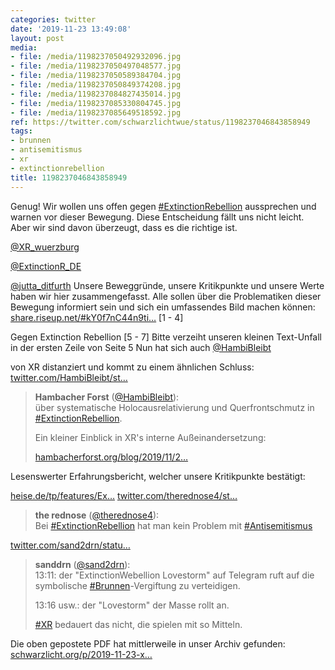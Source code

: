 ```yaml
---
categories: twitter
date: '2019-11-23 13:49:08'
layout: post
media:
- file: /media/1198237050492932096.jpg
- file: /media/1198237050497048577.jpg
- file: /media/1198237050589384704.jpg
- file: /media/1198237050849374208.jpg
- file: /media/1198237084827435014.jpg
- file: /media/1198237085330804745.jpg
- file: /media/1198237085649518592.jpg
ref: https://twitter.com/schwarzlichtwue/status/1198237046843858949
tags:
- brunnen
- antisemitismus
- xr
- extinctionrebellion
title: 1198237046843858949
---
```

Genug! Wir wollen uns offen gegen [#ExtinctionRebellion](/t/extinctionrebellion) aussprechen und warnen vor dieser Bewegung. Diese Entscheidung fällt uns nicht leicht. Aber wir sind davon überzeugt, dass es die richtige ist.



[@XR_wuerzburg](https://twitter.com/XR_wuerzburg)

[@ExtinctionR_DE](https://twitter.com/ExtinctionR_DE)

[@jutta_ditfurth](https://twitter.com/jutta_ditfurth)
Unsere Beweggründe, unsere Kritikpunkte und unsere Werte haben wir hier zusammengefasst. Alle sollen über die Problematiken dieser Bewegung informiert sein und sich ein umfassendes Bild machen können: [share.riseup.net/#kY0f7nC44n9ti…](https://share.riseup.net/#kY0f7nC44n9tip_SEJ5mVg)
[1 - 4]



Gegen Extinction Rebellion 
[5 - 7] 
Bitte verzeiht unseren kleinen Text-Unfall in der ersten Zeile von Seite 5
Nun hat sich auch [@HambiBleibt](https://twitter.com/HambiBleibt)

von XR distanziert und kommt zu einem ähnlichen Schluss: [twitter.com/HambiBleibt/st…](https://twitter.com/HambiBleibt/status/1198579091831709701?s=19)
> <b>Hambacher Forst</b> ([@HambiBleibt](https://twitter.com/HambiBleibt)):  
>über systematische Holocausrelativierung und Querfrontschmutz  in [#ExtinctionRebellion](/t/extinctionrebellion).   
>  
>  
>  
>Ein kleiner Einblick in XR's interne Außeinandersetzung:  
>  
>[hambacherforst.org/blog/2019/11/2…](https://hambacherforst.org/blog/2019/11/24/xr-systematische-holocausrelativierung-und-der-querfrontschmutz/)  


Lesenswerter Erfahrungsbericht, welcher unsere Kritikpunkte bestätigt:

[heise.de/tp/features/Ex…](https://www.heise.de/tp/features/Extinction-Rebellion-Inneneinsichten-einer-oekopopulistischen-Sekte-4701351.html)
[twitter.com/therednose4/st…](https://twitter.com/therednose4/status/1260574822997921794?s=19)
> <b>the rednose</b> ([@therednose4](https://twitter.com/therednose4)):  
>Bei [#ExtinctionRebellion](/t/extinctionrebellion) hat man kein Problem mit [#Antisemitismus](/t/antisemitismus)   


[twitter.com/sand2drn/statu…](https://twitter.com/sand2drn/status/1282942239535243265?s=19)
> <b>sanddrn</b> ([@sand2drn](https://twitter.com/sand2drn)):  
>13:11: der "ExtinctionWebellion Lovestorm" auf Telegram ruft auf die symbolische [#Brunnen](/t/brunnen)-Vergiftung zu verteidigen.  
>  
>13:16 usw.: der "Lovestorm" der Masse rollt an.  
>  
>  
>  
>[#XR](/t/xr) bedauert das nicht, die spielen mit so Mitteln.   


Die oben gepostete PDF hat mittlerweile in unser Archiv gefunden: [schwarzlicht.org/p/2019-11-23-x…](https://schwarzlicht.org/p/2019-11-23-xr.html)